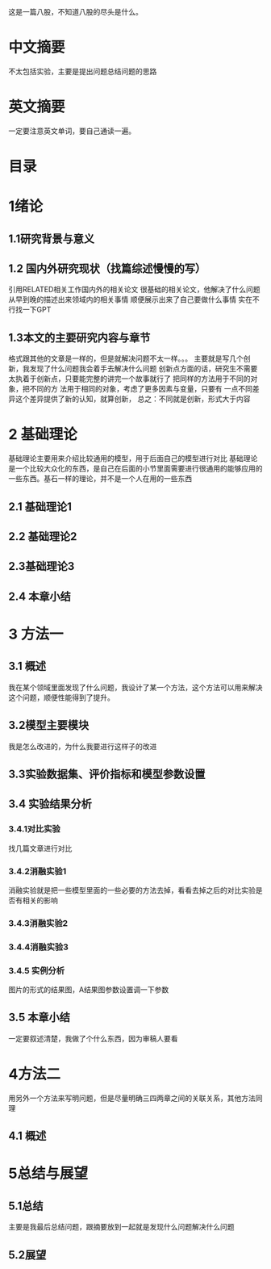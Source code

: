 这是一篇八股，不知道八股的尽头是什么。
# 中文摘要
不太包括实验，主要是提出问题总结问题的思路
# 英文摘要
一定要注意英文单词，要自己通读一遍。
# 目录
# 1绪论
## 1.1研究背景与意义
## 1.2 国内外研究现状（找篇综述慢慢的写）
引用RELATED相关工作国内外的相关论文
很基础的相关论文，他解决了什么问题
从早到晚的描述出来领域内的相关事情
顺便展示出来了自己要做什么事情
实在不行找一下GPT
## 1.3本文的主要研究内容与章节
格式跟其他的文章是一样的，但是就解决问题不太一样。。。
主要就是写几个创新，我发现了什么问题我会着手去解决什么问题
创新点方面的话，研究生不需要太执着于创新点，只要能完整的讲完一个故事就行了
把同样的方法用于不同的对象，把不同的方
法用于相同的对象，考虑了更多因素与变量，只要有
一点不同差异这个差异提供了新的认知，就算创新，
总之：不同就是创新，形式大于内容
# 2 基础理论
基础理论主要用来介绍比较通用的模型，用于后面自己的模型进行对比
基础理论是一个比较大众化的东西，是自己在后面的小节里面需要进行很通用的能够应用的一些东西。基石一样的理论，并不是一个人在用的一些东西
## 2.1 基础理论1
## 2.2 基础理论2
## 2.3基础理论3
## 2.4 本章小结
# 3 方法一
## 3.1 概述
我在某个领域里面发现了什么问题，我设计了某一个方法，这个方法可以用来解决这个问题，顺便性能得到了提升。 
## 3.2模型主要模块
我是怎么改进的，为什么我要进行这样子的改进
## 3.3实验数据集、评价指标和模型参数设置
## 3.4 实验结果分析
### 3.4.1对比实验
找几篇文章进行对比
### 3.4.2消融实验1
消融实验就是把一些模型里面的一些必要的方法去掉，看看去掉之后的对比实验是否有相关的影响
### 3.4.3消融实验2
### 3.4.4消融实验3
### 3.4.5 实例分析
图片的形式的结果图，A结果图参数设置调一下参数
## 3.5 本章小结
一定要叙述清楚，我做了个什么东西，因为审稿人要看
# 4方法二
用另外一个方法来写明问题，但是尽量明确三四两章之间的关联关系，其他方法同理
## 4.1 概述
# 5总结与展望
## 5.1总结
主要是我最后总结问题，跟摘要放到一起就是发现什么问题解决什么问题
## 5.2展望
